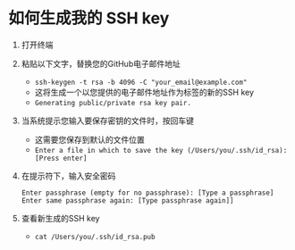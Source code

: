 # 如何生成我的 SSH key
1. 打开终端
2. 粘贴以下文字，替换您的GitHub电子邮件地址
	- ` ssh-keygen -t rsa -b 4096 -C "your_email@example.com" `
	- 这将生成一个以您提供的电子邮件地址作为标签的新的SSH key
	- ` Generating public/private rsa key pair. `

3. 当系统提示您输入要保存密钥的文件时，按回车键
	- 这需要您保存到默认的文件位置
	- ` Enter a file in which to save the key (/Users/you/.ssh/id_rsa): [Press enter] `
4. 在提示符下，输入安全密码
	```
	Enter passphrase (empty for no passphrase): [Type a passphrase] 
	Enter same passphrase again: [Type passphrase again]]
	```

5. 查看新生成的SSH key
	- ` cat /Users/you/.ssh/id_rsa.pub `